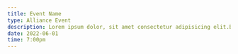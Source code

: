 ```yaml
---
title: Event Name
type: Alliance Event
description: Lorem ipsum dolor, sit amet consectetur adipisicing elit.Blanditiis, porro! Hic molestias deleniti voluptate numquam adipisci accusamus pariatur culpa a eum nemo totam, magni vitae, vel exercitationem quisquam, magnam fugit!
date: 2022-06-01
time: 7:00pm
---
```

